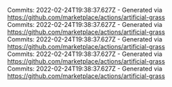Commits: 2022-02-24T19:38:37.627Z - Generated via https://github.com/marketplace/actions/artificial-grass
<br>
Commits: 2022-02-24T19:38:37.627Z - Generated via https://github.com/marketplace/actions/artificial-grass
<br>
Commits: 2022-02-24T19:38:37.627Z - Generated via https://github.com/marketplace/actions/artificial-grass
<br>
Commits: 2022-02-24T19:38:37.627Z - Generated via https://github.com/marketplace/actions/artificial-grass
<br>
Commits: 2022-02-24T19:38:37.627Z - Generated via https://github.com/marketplace/actions/artificial-grass
<br>
